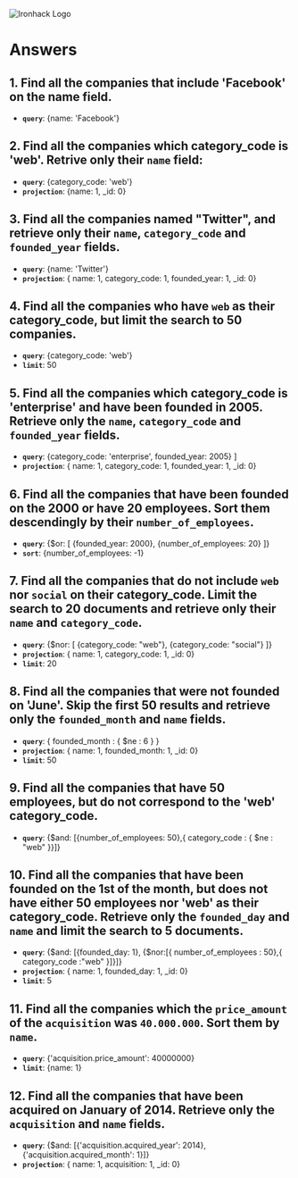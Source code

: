 ![Ironhack Logo](https://i.imgur.com/1QgrNNw.png)

# Answers

## 1. Find all the companies that include 'Facebook' on the **name** field.

 - **`query`**: {name: 'Facebook'}
 
 ## 2. Find all the companies which **category_code** is 'web'. Retrive only their `name` field:

 - **`query`**: {category_code: 'web'}
 - **`projection`**: {name: 1, _id: 0}

## 3. Find all the companies named "Twitter", and retrieve only their `name`, `category_code` and `founded_year` fields.

- **`query`**: {name: 'Twitter'}
- **`projection`**: { name: 1, category_code: 1, founded_year: 1, _id: 0}


## 4. Find all the companies who have `web` as their **category_code**, but limit the search to 50 companies.

- **`query`**: {category_code: 'web'}
- **`limit`**: 50


## 5. Find all the companies which **category_code** is 'enterprise' and have been founded in 2005. Retrieve only the `name`, `category_code` and `founded_year` fields.

- **`query`**: {category_code: 'enterprise', founded_year: 2005} ]
- **`projection`**: { name: 1, category_code: 1, founded_year: 1, _id: 0}


## 6. Find all the companies that have been **founded** on the 2000 or have 20 **employees**. Sort them descendingly by their `number_of_employees`.


- **`query`**: {$or: [ {founded_year: 2000}, {number_of_employees: 20} ]}
- **`sort`**: {number_of_employees: -1}

## 7. Find all the companies that do not include `web` nor `social` on their **category_code**. Limit the search to 20 documents and retrieve only their `name` and `category_code`.

- **`query`**: {$nor: [ {category_code: "web"}, {category_code: "social"} ]}
- **`projection`**: { name: 1, category_code: 1, _id: 0}
- **`limit`**: 20


## 8. Find all the companies that were not **founded** on 'June'. Skip the first 50 results and retrieve only the `founded_month` and `name` fields.

- **`query`**: { founded_month : { $ne : 6 } }
- **`projection`**: { name: 1, founded_month: 1, _id: 0}
- **`limit`**: 50

## 9. Find all the companies that have 50 employees, but do not correspond to the 'web' **category_code**. 

- **`query`**: {$and: [{number_of_employees: 50},{ category_code : { $ne : "web" }}]}

## 10. Find all the companies that have been founded on the 1st of the month, but does not have either 50 employees nor 'web' as their **category_code**. Retrieve only the `founded_day` and `name` and limit the search to 5 documents.

- **`query`**:  {$and: [{founded_day: 1}, {$nor:[{ number_of_employees : 50},{ category_code :"web" }]}]}
- **`projection`**: { name: 1, founded_day: 1, _id: 0}
- **`limit`**: 5


## 11. Find all the companies which the `price_amount` of the `acquisition` was **`40.000.000`**. Sort them by `name`.

- **`query`**:  {'acquisition.price_amount': 40000000}
- **`limit`**:  {name: 1}

## 12. Find all the companies that have been acquired on January of 2014. Retrieve only the `acquisition` and `name` fields.

- **`query`**:  {$and: [{'acquisition.acquired_year': 2014}, {'acquisition.acquired_month': 1}]}
- **`projection`**:  { name: 1, acquisition: 1, _id: 0}
